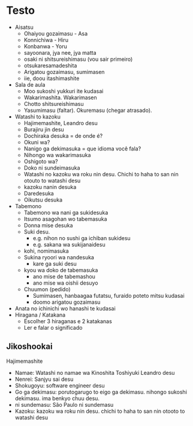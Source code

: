 # Testo

- Aisatsu
  - Ohaiyou gozaimasu - Asa
  - Konnichiwa - Hiru
  - Konbanwa - Yoru
  - sayoonara, jya nee, jya matta
  - osaki ni shitsureishimasu (vou sair primeiro)
  - otsukaresamadeshita
  - Arigatou gozaimasu, sumimasen
  - iie, doou itashimashite
- Sala de aula
  - Moo sukoshi yukkuri ite kudasai
  - Wakarimashita. Wakarimasen
  - Chotto shitsureishimasu
  - Yasumimasu (faltar). Okuremasu (chegar atrasado).
- Watashi to kazoku
  - Hajimemashite, Leandro desu
  - Burajiru jin desu
  - Dochiraka desuka = de onde é?
  - Okuni wa?
  - Nanigo ga dekimasuka = que idioma você fala?
  - Nihongo wa wakarimasuka
  - Oshigoto wa?
  - Doko ni sundeimasuka
  - Watashi no kazoku wa roku nin desu. Chichi to haha to san nin otouto to watashi desu
  - kazoku nanin desuka
  - Daredesuka
  - Oikutsu desuka
- Tabemono
  - Tabemono wa nani ga sukidesuka
  - Itsumo asagohan wo tabemasuka
  - Donna mise desuka
  - Suki desu.
    - e.g. nihon no sushi ga ichiban sukidesu
    - e.g. sakana wa sukijanaidesu
  - kohi, nomimasuka
  - Sukina ryoori wa nandesuka
    - kare ga suki desu
  - kyou wa doko de tabemasuka
    - ano mise de tabemashou
    - ano mise wa oishii desuyo
  - Chuumon (pedido)
    - Sumimasen, hanbaagaa futatsu, furaido poteto mitsu kudasai
    - doomo arigatou gozaimasu
- Anata no ichinichi wo hanashi te kudasai
- Hiragana / Katakana
  - Escolher 3 hiraganas e 2 katakanas
  - Ler e falar o significado

## Jikoshookai

Hajimemashite

- Namae: Watashi no namae wa Kinoshita Toshiyuki Leandro desu
- Nenrei: Sanjyu sai desu
- Shokugoyu: software engineer desu
- Go ga dekimasu: porutogarugo to eigo ga dekimasu. nihongo sukoshi dekimasu. ima benkyo chuu desu.
- ni sundemasu: São Paulo ni sundemasu
- Kazoku: kazoku wa roku nin desu. chichi to haha to san nin otooto to watashi desu
